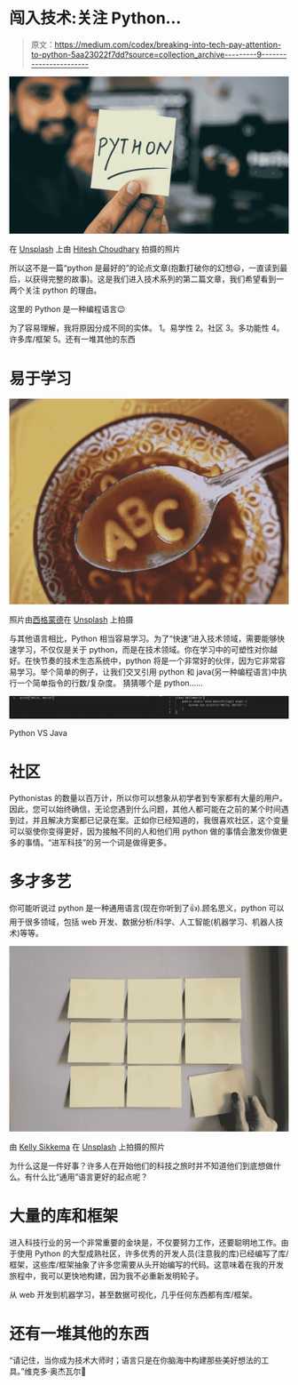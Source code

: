 # 闯入技术:关注 Python…

> 原文：<https://medium.com/codex/breaking-into-tech-pay-attention-to-python-5aa23022f7dd?source=collection_archive---------9----------------------->

![](img/c4547f0beaaf58704ebdf0d748130c67.png)

在 [Unsplash](https://unsplash.com?utm_source=medium&utm_medium=referral) 上由 [Hitesh Choudhary](https://unsplash.com/@hiteshchoudhary?utm_source=medium&utm_medium=referral) 拍摄的照片

所以这不是一篇“python 是最好的”的论点文章(抱歉打破你的幻想😃，一直读到最后，以获得完整的故事)。这是我们进入技术系列的第二篇文章，我们希望看到一两个关注 python 的理由。

这里的 Python 是一种编程语言😉

为了容易理解，我将原因分成不同的实体。
1。易学性
2。社区
3。多功能性
4。许多库/框架
5。还有一堆其他的东西

# 易于学习

![](img/09a6999da5e85c5694e444d6f53c405e.png)

照片由[西格蒙德](https://unsplash.com/@sigmund?utm_source=medium&utm_medium=referral)在 [Unsplash](https://unsplash.com?utm_source=medium&utm_medium=referral) 上拍摄

与其他语言相比，Python 相当容易学习。为了“快速”进入技术领域，需要能够快速学习，不仅仅是关于 python，而是在技术领域。你在学习中的可塑性对你越好。在快节奏的技术生态系统中，python 将是一个非常好的伙伴，因为它非常容易学习。举个简单的例子，让我们交叉引用 python 和 java(另一种编程语言)中执行一个简单指令的行数/复杂度。
猜猜哪个是 python……

![](img/02d363ff557d4ffae760bc0809a6c2e1.png)

Python VS Java

# 社区

Pythonistas 的数量以百万计，所以你可以想象从初学者到专家都有大量的用户。因此，您可以始终确信，无论您遇到什么问题，其他人都可能在之前的某个时间遇到过，并且解决方案都已记录在案。正如你已经知道的，我很喜欢社区，这个变量可以驱使你变得更好，因为接触不同的人和他们用 python 做的事情会激发你做更多的事情。“进军科技”的另一个词是做得更多。

# 多才多艺

你可能听说过 python 是一种通用语言(现在你听到了👍).顾名思义，python 可以用于很多领域，包括 web 开发、数据分析/科学、人工智能(机器学习、机器人技术)等等。

![](img/ab37703e51cd149798ee9cae15e8bb39.png)

由 [Kelly Sikkema](https://unsplash.com/@kellysikkema?utm_source=medium&utm_medium=referral) 在 [Unsplash](https://unsplash.com?utm_source=medium&utm_medium=referral) 上拍摄的照片

为什么这是一件好事？许多人在开始他们的科技之旅时并不知道他们到底想做什么。有什么比“通用”语言更好的起点呢？

# 大量的库和框架

进入科技行业的另一个非常重要的金块是，不仅要努力工作，还要聪明地工作。由于使用 Python 的大型成熟社区，许多优秀的开发人员(注意我的库)已经编写了库/框架，这些库/框架抽象了许多您需要从头开始编写的代码。这意味着在我的开发旅程中，我可以更快地构建，因为我不必重新发明轮子。

从 web 开发到机器学习，甚至数据可视化，几乎任何东西都有库/框架。

# 还有一堆其他的东西

“请记住，当你成为技术大师时；语言只是在你脑海中构建那些美好想法的工具。”维克多·奥杰瓦尔🚶